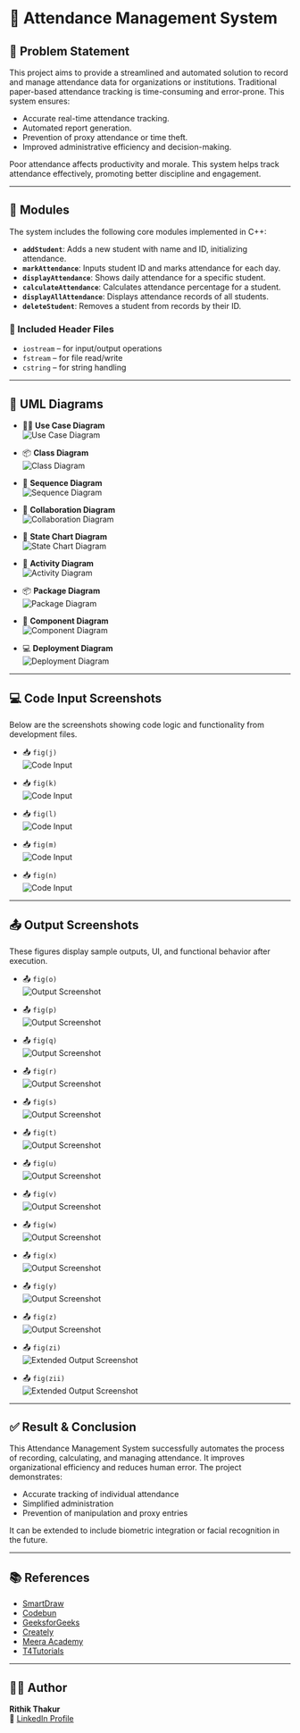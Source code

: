 # 📘 Attendance Management System

## 📌 Problem Statement

This project aims to provide a streamlined and automated solution to record and manage attendance data for organizations or institutions. Traditional paper-based attendance tracking is time-consuming and error-prone. This system ensures:

- Accurate real-time attendance tracking.
- Automated report generation.
- Prevention of proxy attendance or time theft.
- Improved administrative efficiency and decision-making.

Poor attendance affects productivity and morale. This system helps track attendance effectively, promoting better discipline and engagement.

---

## 🔧 Modules

The system includes the following core modules implemented in C++:

- **`addStudent`**: Adds a new student with name and ID, initializing attendance.
- **`markAttendance`**: Inputs student ID and marks attendance for each day.
- **`displayAttendance`**: Shows daily attendance for a specific student.
- **`calculateAttendance`**: Calculates attendance percentage for a student.
- **`displayAllAttendance`**: Displays attendance records of all students.
- **`deleteStudent`**: Removes a student from records by their ID.

### 📁 Included Header Files

- `iostream` – for input/output operations  
- `fstream` – for file read/write  
- `cstring` – for string handling  

---

## 🧩 UML Diagrams

- 🧑‍💼 **Use Case Diagram**  
  ![Use Case Diagram](doc/fig(a).png)

- 📦 **Class Diagram**  
  ![Class Diagram](doc/fig(b).png)

- 🔄 **Sequence Diagram**  
  ![Sequence Diagram](doc/fig(c).png)

- 🤝 **Collaboration Diagram**  
  ![Collaboration Diagram](doc/fig(d).png)

- 🔁 **State Chart Diagram**  
  ![State Chart Diagram](doc/fig(e).png)

- 🧠 **Activity Diagram**  
  ![Activity Diagram](doc/fig(f).png)

- 📦 **Package Diagram**  
  ![Package Diagram](doc/fig(g).png)

- 🧩 **Component Diagram**  
  ![Component Diagram](doc/fig(h).png)

- 💻 **Deployment Diagram**  
  ![Deployment Diagram](doc/fig(i).png)

---

## 💻 Code Input Screenshots

Below are the screenshots showing code logic and functionality from development files.

- 📥 `fig(j)`  
  ![Code Input](doc/fig(j).png)

- 📥 `fig(k)`  
  ![Code Input](doc/fig(k).png)

- 📥 `fig(l)`  
  ![Code Input](doc/fig(l).png)

- 📥 `fig(m)`  
  ![Code Input](doc/fig(m).png)

- 📥 `fig(n)`  
  ![Code Input](doc/fig(n).png)

---

## 📤 Output Screenshots

These figures display sample outputs, UI, and functional behavior after execution.

- 📤 `fig(o)`  
  ![Output Screenshot](doc/fig(o).png)

- 📤 `fig(p)`  
  ![Output Screenshot](doc/fig(p).png)

- 📤 `fig(q)`  
  ![Output Screenshot](doc/fig(q).png)

- 📤 `fig(r)`  
  ![Output Screenshot](doc/fig(r).png)

- 📤 `fig(s)`  
  ![Output Screenshot](doc/fig(s).png)

- 📤 `fig(t)`  
  ![Output Screenshot](doc/fig(t).png)

- 📤 `fig(u)`  
  ![Output Screenshot](doc/fig(u).png)

- 📤 `fig(v)`  
  ![Output Screenshot](doc/fig(v).png)

- 📤 `fig(w)`  
  ![Output Screenshot](doc/fig(w).png)

- 📤 `fig(x)`  
  ![Output Screenshot](doc/fig(x).png)

- 📤 `fig(y)`  
  ![Output Screenshot](doc/fig(y).png)

- 📤 `fig(z)`  
  ![Output Screenshot](doc/fig(z).png)

- 📤 `fig(zi)`  
  ![Extended Output Screenshot](doc/fig(zi).png)

- 📤 `fig(zii)`  
  ![Extended Output Screenshot](doc/fig(zii).png)

---

## ✅ Result & Conclusion

This Attendance Management System successfully automates the process of recording, calculating, and managing attendance. It improves organizational efficiency and reduces human error. The project demonstrates:

- Accurate tracking of individual attendance  
- Simplified administration  
- Prevention of manipulation and proxy entries  

It can be extended to include biometric integration or facial recognition in the future.

---

## 📚 References

- [SmartDraw](https://cloud.smartdraw.com)
- [Codebun](https://codebun.com)
- [GeeksforGeeks](https://www.geeksforgeeks.org)
- [Creately](https://creately.com)
- [Meera Academy](https://meeraacademy.com)
- [T4Tutorials](https://t4tutorials.com)

---

## 👨‍💻 Author

**Rithik Thakur**  
🔗 [LinkedIn Profile](https://www.linkedin.com/in/rithik-thakur-ba954924b)

